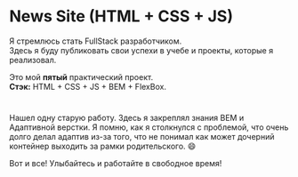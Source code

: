 

#  News Site (HTML + CSS + JS)



Я стремлюсь стать FullStack разработчиком. \
Здесь я буду публиковать свои успехи в учебе и проекты, которые я реализовал.


Это мой **пятый** практический проект. \
**Стэк:** HTML + CSS + JS + BEM + FlexBox.
#


Нашел одну старую работу. Здесь я закреплял знания BEM и Адаптивной верстки. Я помню, как я столкнулся с проблемой, что очень долго делал адаптив из-за того, что не понимал как может дочерний контейнер выходить за рамки родительского. :smile: 


Вот и все! Улыбайтесь и работайте в свободное время!
